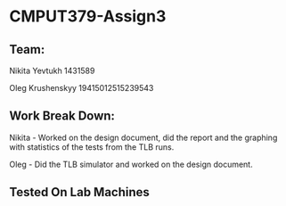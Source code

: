 # CMPUT379-Assign3

## Team:
Nikita Yevtukh 1431589

Oleg Krushenskyy 19415012515239543

## Work Break Down:
Nikita - Worked on the design document, did the report and the graphing with statistics of the tests from the TLB runs.

Oleg - Did the TLB simulator and worked on the design document.

## Tested On Lab Machines 
